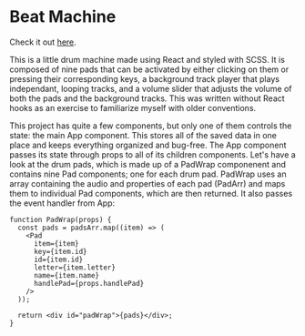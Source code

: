# Beat Machine

Check it out [here](https://www.sunkenworld.com/drum-machine).

This is a little drum machine made using React and styled with SCSS. It is composed of nine pads that can be activated by either clicking on them or pressing their corresponding keys, a background track player that plays independant, looping tracks, and a volume slider that adjusts the volume of both the pads and the background tracks. This was written without React hooks as an exercise to familiarize myself with older conventions.

This project has quite a few components, but only one of them controls the state: the main App component. This stores all of the saved data in one place and keeps
everything organized and bug-free. The App component passes its state through props to all of its children components. Let's have a look at the drum pads, which is made up of a PadWrap componenent and contains nine Pad components; one for each drum pad. PadWrap uses an array containing the audio and properties of each pad (PadArr) and maps them to individual Pad components, which are then returned. It also passes the event handler from App:
```
function PadWrap(props) {
  const pads = padsArr.map((item) => (
    <Pad
      item={item}
      key={item.id}
      id={item.id}
      letter={item.letter}
      name={item.name}
      handlePad={props.handlePad}
    />
  ));

  return <div id="padWrap">{pads}</div>;
}
```
